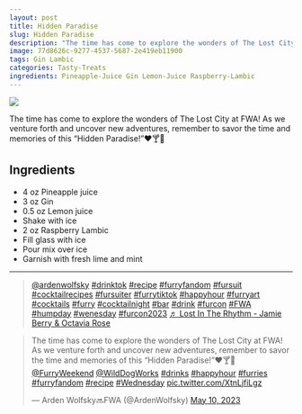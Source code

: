 ```yaml
---
layout: post
title: Hidden Paradise
slug: Hidden Paradise
description: "The time has come to explore the wonders of The Lost City at FWA! As we venture forth and uncover new adventures, remember to savor the time and memories of this “Hidden Paradise!”❤️🍸🌸"
image: 77d8626c-9277-4537-5687-2e419eb11900
tags: Gin Lambic
categories: Tasty-Treats
ingredients: Pineapple-Juice Gin Lemon-Juice Raspberry-Lambic
---
```

<div class="drink-image-post"><img src="{{ site.cdn }}{{ page.image }}/public"></div>

The time has come to explore the wonders of The Lost City at FWA! As we venture forth and uncover new adventures, remember to savor the time and memories of this “Hidden Paradise!”❤️🍸🌸

## Ingredients
* 4 oz Pineapple juice
* 3 oz Gin
* 0.5 oz Lemon juice
* Shake with ice
* 2 oz Raspberry Lambic
* Fill glass with ice
* Pour mix over ice
* Garnish with fresh lime and mint

<hr>

<div class="drink-media">
<blockquote class="tiktok-embed" cite="https://www.tiktok.com/@ardenwolfsky/video/7231597374995549482" data-video-id="7231597374995549482" style="max-width: 605px;min-width: 325px;" > <section> <a target="_blank" title="@ardenwolfsky" href="https://www.tiktok.com/@ardenwolfsky?refer=embed" rel="noopener">@ardenwolfsky</a> <a title="drinktok" target="_blank" href="https://www.tiktok.com/tag/drinktok?refer=embed" rel="noopener">#drinktok</a> <a title="recipe" target="_blank" href="https://www.tiktok.com/tag/recipe?refer=embed" rel="noopener">#recipe</a> <a title="furryfandom" target="_blank" href="https://www.tiktok.com/tag/furryfandom?refer=embed" rel="noopener">#furryfandom</a> <a title="fursuit" target="_blank" href="https://www.tiktok.com/tag/fursuit?refer=embed" rel="noopener">#fursuit</a> <a title="cocktailrecipes" target="_blank" href="https://www.tiktok.com/tag/cocktailrecipes?refer=embed" rel="noopener">#cocktailrecipes</a> <a title="fursuiter" target="_blank" href="https://www.tiktok.com/tag/fursuiter?refer=embed" rel="noopener">#fursuiter</a> <a title="furrytiktok" target="_blank" href="https://www.tiktok.com/tag/furrytiktok?refer=embed" rel="noopener">#furrytiktok</a> <a title="happyhour" target="_blank" href="https://www.tiktok.com/tag/happyhour?refer=embed" rel="noopener">#happyhour</a> <a title="furryart" target="_blank" href="https://www.tiktok.com/tag/furryart?refer=embed" rel="noopener">#furryart</a> <a title="cocktails" target="_blank" href="https://www.tiktok.com/tag/cocktails?refer=embed" rel="noopener">#cocktails</a> <a title="furry" target="_blank" href="https://www.tiktok.com/tag/furry?refer=embed" rel="noopener">#furry</a> <a title="cocktailnight" target="_blank" href="https://www.tiktok.com/tag/cocktailnight?refer=embed" rel="noopener">#cocktailnight</a> <a title="bar" target="_blank" href="https://www.tiktok.com/tag/bar?refer=embed" rel="noopener">#bar</a> <a title="drink" target="_blank" href="https://www.tiktok.com/tag/drink?refer=embed" rel="noopener">#drink</a> <a title="furcon" target="_blank" href="https://www.tiktok.com/tag/furcon?refer=embed" rel="noopener">#furcon</a> <a title="fwa" target="_blank" href="https://www.tiktok.com/tag/fwa?refer=embed" rel="noopener">#FWA</a> <a title="humpday" target="_blank" href="https://www.tiktok.com/tag/humpday?refer=embed" rel="noopener">#humpday</a> <a title="wenesday" target="_blank" href="https://www.tiktok.com/tag/wenesday?refer=embed" rel="noopener">#wenesday</a> <a title="furcon2023" target="_blank" href="https://www.tiktok.com/tag/furcon2023?refer=embed" rel="noopener">#furcon2023</a> <a target="_blank" title="♬ Lost In The Rhythm - Jamie Berry &#38; Octavia Rose" href="https://www.tiktok.com/music/Lost-In-The-Rhythm-6773093036579620866?refer=embed" rel="noopener">♬ Lost In The Rhythm - Jamie Berry &#38; Octavia Rose</a> </section> </blockquote> <script async src="https://www.tiktok.com/embed.js"></script>

<blockquote class="twitter-tweet tw-align-center"><p lang="en" dir="ltr">The time has come to explore the wonders of The Lost City at FWA! As we venture forth and uncover new adventures, remember to savor the time and memories of this “Hidden Paradise!”❤️🍸🌸<br> <a href="https://twitter.com/FurryWeekend?ref_src=twsrc%5Etfw">@FurryWeekend</a> <a href="https://twitter.com/WildDogWorks?ref_src=twsrc%5Etfw">@WildDogWorks</a> <a href="https://twitter.com/hashtag/drinks?src=hash&amp;ref_src=twsrc%5Etfw">#drinks</a> <a href="https://twitter.com/hashtag/happyhour?src=hash&amp;ref_src=twsrc%5Etfw">#happyhour</a> <a href="https://twitter.com/hashtag/furries?src=hash&amp;ref_src=twsrc%5Etfw">#furries</a> <a href="https://twitter.com/hashtag/furryfandom?src=hash&amp;ref_src=twsrc%5Etfw">#furryfandom</a> <a href="https://twitter.com/hashtag/recipe?src=hash&amp;ref_src=twsrc%5Etfw">#recipe</a> <a href="https://twitter.com/hashtag/Wednesday?src=hash&amp;ref_src=twsrc%5Etfw">#Wednesday</a> <a href="https://t.co/XtnLjfiLgz">pic.twitter.com/XtnLjfiLgz</a></p>&mdash; Arden Wolfsky🔜FWA (@ArdenWolfsky) <a href="https://twitter.com/ArdenWolfsky/status/1656342508115197977?ref_src=twsrc%5Etfw">May 10, 2023</a></blockquote> <script async src="https://platform.twitter.com/widgets.js" charset="utf-8"></script>
</div>
